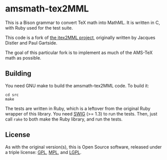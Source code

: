 # amsmath-tex2MML

This is a Bison grammar to convert TeX math into MathML. It is written in C, with Ruby used for the test suite.

This code is a fork of [the itex2MML project](https://golem.ph.utexas.edu/~distler/blog/itex2MML.html), originally written by Jacques Distler and Paul Gartside.

The goal of this particular fork is to implement as much of the AMS-TeX math as possible.

## Building

You need GNU make to build the amsmath-tex2MML code. To build it:

```
cd src
make
```

The tests are written in Ruby, which is a leftover from  the original Ruby wrapper of this library. You need [SWIG](http://www.swig.org/) (>= 1.3) to run the tests. Then, just call `rake` to both make the Ruby library, and run the tests.

## License

As with the original version(s), this is Open Source software, released under a triple license: [GPL](http://choosealicense.com/licenses/gpl-2.0/), [MPL](http://choosealicense.com/licenses/mpl-2.0/), and [LGPL](http://choosealicense.com/licenses/lgpl-2.1/).
